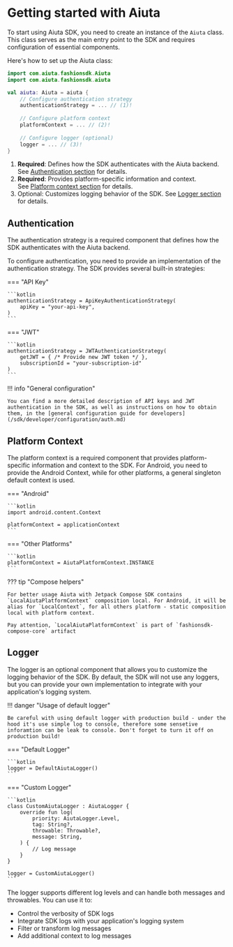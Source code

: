 # Getting started with Aiuta

To start using Aiuta SDK, you need to create an instance of the `Aiuta` class. This class serves as the main entry point to the SDK and requires configuration of essential components.

Here's how to set up the Aiuta class:

```kotlin
import com.aiuta.fashionsdk.Aiuta
import com.aiuta.fashionsdk.aiuta

val aiuta: Aiuta = aiuta {
    // Configure authentication strategy
    authenticationStrategy = ... // (1)!
    
    // Configure platform context
    platformContext = ... // (2)!
    
    // Configure logger (optional)
    logger = ... // (3)!
}
```

1. __Required__:  Defines how the SDK authenticates with the Aiuta backend.  
See [Authentication section](#authentication) for details.
2. __Required__: Provides platform-specific information and context.  
See [Platform context section](#platform-context) for details.
3. Optional: Customizes logging behavior of the SDK.
See [Logger section](#logger) for details.


## Authentication

The authentication strategy is a required component that defines how the SDK authenticates with the Aiuta backend. 

To configure authentication, you need to provide an implementation of the authentication strategy. The SDK provides several built-in strategies:

=== "API Key"

    ```kotlin
    authenticationStrategy = ApiKeyAuthenticationStrategy(
        apiKey = "your-api-key",
    )
    ```

=== "JWT"

    ```kotlin
    authenticationStrategy = JWTAuthenticationStrategy(
        getJWT = { /* Provide new JWT token */ },
        subscriptionId = "your-subscription-id"
    )
    ```

!!! info "General configuration"

    You can find a more detailed description of API keys and JWT authentication in the SDK, as well as instructions on how to obtain them, in the [general configuration guide for developers](/sdk/developer/configuration/auth.md)


## Platform Context

The platform context is a required component that provides platform-specific information and context to the SDK. For Android, you need to provide the Android Context, while for other platforms, a general singleton default context is used.

=== "Android"

    ```kotlin
    import android.content.Context

    platformContext = applicationContext
    ```

=== "Other Platforms"

    ```kotlin
    platformContext = AiutaPlatformContext.INSTANCE
    ```

??? tip "Compose helpers"

    For better usage Aiuta with Jetpack Compose SDK contains `LocalAiutaPlatformContext` composition local. For Android, it will be alias for `LocalContext`, for all others platform - static composition local with platform context. 
    
    Pay attention, `LocalAiutaPlatformContext` is part of `fashionsdk-compose-core` artifact


## Logger

The logger is an optional component that allows you to customize the logging behavior of the SDK. By default, the SDK will not use any loggers, but you can provide your own implementation to integrate with your application's logging system.

!!! danger "Usage of default logger"

    Be careful with using default logger with production build - under the hood it's use simple log to console, therefore some sensetive inforamtion can be leak to console. Don't forget to turn it off on production build!

=== "Default Logger"

    ```kotlin
    logger = DefaultAiutaLogger() 
    ```

=== "Custom Logger"

    ```kotlin
    class CustomAiutaLogger : AiutaLogger {
        override fun log(
            priority: AiutaLogger.Level,
            tag: String?,
            throwable: Throwable?,
            message: String,
        ) {
            // Log message
        }
    }

    logger = CustomAiutaLogger()
    ```

The logger supports different log levels and can handle both messages and throwables. You can use it to:

- Control the verbosity of SDK logs
- Integrate SDK logs with your application's logging system
- Filter or transform log messages
- Add additional context to log messages